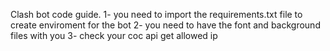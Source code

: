 Clash bot code guide.
1- you need to import the requirements.txt file to create enviroment for the bot 
2- you need to have the font and background files with you
3- check your coc api get allowed ip 
